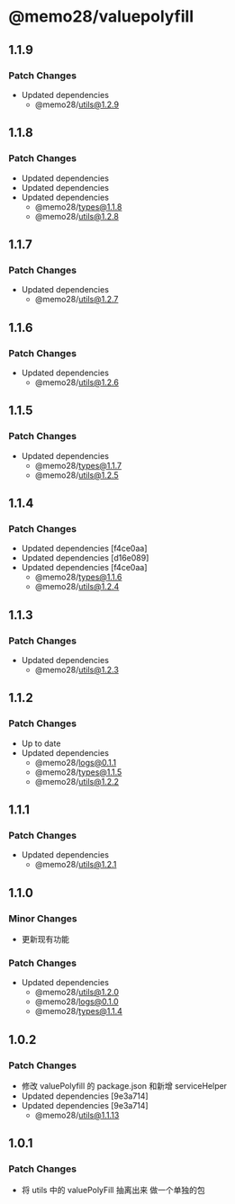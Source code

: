 # @memo28/valuepolyfill

## 1.1.9

### Patch Changes

- Updated dependencies
  - @memo28/utils@1.2.9

## 1.1.8

### Patch Changes

- Updated dependencies
- Updated dependencies
- Updated dependencies
  - @memo28/types@1.1.8
  - @memo28/utils@1.2.8

## 1.1.7

### Patch Changes

- Updated dependencies
  - @memo28/utils@1.2.7

## 1.1.6

### Patch Changes

- Updated dependencies
  - @memo28/utils@1.2.6

## 1.1.5

### Patch Changes

- Updated dependencies
  - @memo28/types@1.1.7
  - @memo28/utils@1.2.5

## 1.1.4

### Patch Changes

- Updated dependencies [f4ce0aa]
- Updated dependencies [d16e089]
- Updated dependencies [f4ce0aa]
  - @memo28/types@1.1.6
  - @memo28/utils@1.2.4

## 1.1.3

### Patch Changes

- Updated dependencies
  - @memo28/utils@1.2.3

## 1.1.2

### Patch Changes

- Up to date
- Updated dependencies
  - @memo28/logs@0.1.1
  - @memo28/types@1.1.5
  - @memo28/utils@1.2.2

## 1.1.1

### Patch Changes

- Updated dependencies
  - @memo28/utils@1.2.1

## 1.1.0

### Minor Changes

- 更新现有功能

### Patch Changes

- Updated dependencies
  - @memo28/utils@1.2.0
  - @memo28/logs@0.1.0
  - @memo28/types@1.1.4

## 1.0.2

### Patch Changes

- 修改 valuePolyfill 的 package.json 和新增 serviceHelper
- Updated dependencies [9e3a714]
- Updated dependencies [9e3a714]
  - @memo28/utils@1.1.13

## 1.0.1

### Patch Changes

- 将 utils 中的 valuePolyFill 抽离出来 做一个单独的包
